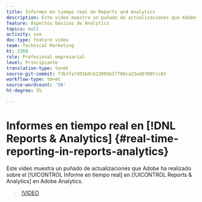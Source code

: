 ```yaml
---
title: Informes en tiempo real en Reports and Analytics
description: Este vídeo muestra un puñado de actualizaciones que Adobe ha realizado en el Informe en tiempo real en Reports & Analytics en Adobe Analytics.
feature: Aspectos básicos de Analytics
topics: null
activity: use
doc-type: feature video
team: Technical Marketing
kt: 2360
role: Profesional empresarial
level: Principiante
translation-type: tm+mt
source-git-commit: f3b3fa7d91b0cb21005b57768ca23ed6700fcc03
workflow-type: tm+mt
source-wordcount: '56'
ht-degree: 3%

---
```



# Informes en tiempo real en [!DNL Reports & Analytics] {#real-time-reporting-in-reports-analytics}

Este vídeo muestra un puñado de actualizaciones que Adobe ha realizado sobre el [!UICONTROL Informe en tiempo real] en [!UICONTROL Reports &amp; Analytics] en Adobe Analytics.

>[!VIDEO](https://video.tv.adobe.com/v/25454/?quality=12)
